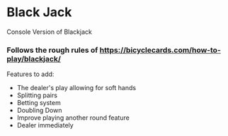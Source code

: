 # Black Jack
Console Version of Blackjack

### Follows the rough rules of https://bicyclecards.com/how-to-play/blackjack/

Features to add:
- The dealer's play allowing for soft hands
- Splitting pairs
- Betting system
- Doubling Down
- Improve playing another round feature
- Dealer immediately 

